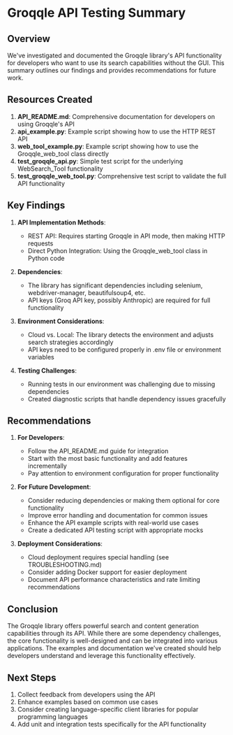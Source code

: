 # Groqqle API Testing Summary

## Overview
We've investigated and documented the Groqqle library's API functionality for developers who want to use its search capabilities without the GUI. This summary outlines our findings and provides recommendations for future work.

## Resources Created

1. **API_README.md**: Comprehensive documentation for developers on using Groqqle's API
2. **api_example.py**: Example script showing how to use the HTTP REST API
3. **web_tool_example.py**: Example script showing how to use the Groqqle_web_tool class directly
4. **test_groqqle_api.py**: Simple test script for the underlying WebSearch_Tool functionality
5. **test_groqqle_web_tool.py**: Comprehensive test script to validate the full API functionality

## Key Findings

1. **API Implementation Methods**:
   - REST API: Requires starting Groqqle in API mode, then making HTTP requests
   - Direct Python Integration: Using the Groqqle_web_tool class in Python code

2. **Dependencies**:
   - The library has significant dependencies including selenium, webdriver-manager, beautifulsoup4, etc.
   - API keys (Groq API key, possibly Anthropic) are required for full functionality

3. **Environment Considerations**:
   - Cloud vs. Local: The library detects the environment and adjusts search strategies accordingly
   - API keys need to be configured properly in .env file or environment variables

4. **Testing Challenges**:
   - Running tests in our environment was challenging due to missing dependencies
   - Created diagnostic scripts that handle dependency issues gracefully

## Recommendations

1. **For Developers**:
   - Follow the API_README.md guide for integration
   - Start with the most basic functionality and add features incrementally
   - Pay attention to environment configuration for proper functionality

2. **For Future Development**:
   - Consider reducing dependencies or making them optional for core functionality
   - Improve error handling and documentation for common issues
   - Enhance the API example scripts with real-world use cases
   - Create a dedicated API testing script with appropriate mocks

3. **Deployment Considerations**:
   - Cloud deployment requires special handling (see TROUBLESHOOTING.md)
   - Consider adding Docker support for easier deployment
   - Document API performance characteristics and rate limiting recommendations

## Conclusion

The Groqqle library offers powerful search and content generation capabilities through its API. While there are some dependency challenges, the core functionality is well-designed and can be integrated into various applications. The examples and documentation we've created should help developers understand and leverage this functionality effectively.

## Next Steps

1. Collect feedback from developers using the API
2. Enhance examples based on common use cases
3. Consider creating language-specific client libraries for popular programming languages
4. Add unit and integration tests specifically for the API functionality